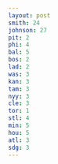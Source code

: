 ```yaml
---
layout: post
smith: 24
johnson: 27
pit: 2
phi: 4
bal: 5
bos: 2
lad: 2
was: 3
kan: 3
tam: 3
nyy: 3
cle: 3
tor: 1
stl: 4
min: 5
hou: 5
atl: 3
sdg: 3
---
```

